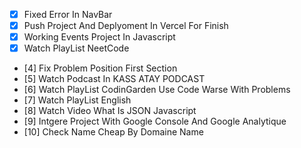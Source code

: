 - [x] Fixed Error In NavBar
- [x] Push Project And Deplyoment In Vercel For Finish
- [x] Working Events Project In Javascript
- [x] Watch PlayList NeetCode
- [4] Fix Problem Position First Section
- [5] Watch Podcast In KASS ATAY PODCAST
- [6] Watch PlayList CodinGarden Use Code Warse With Problems
- [7] Watch PlayList English
- [8] Watch Video What Is JSON Javascript
- [9] Intgere Project With Google Console And Google Analytique
- [10] Check Name Cheap By Domaine Name
